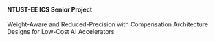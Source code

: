 #### NTUST-EE ICS Senior Project    
Weight-Aware and Reduced-Precision with Compensation Architecture Designs for Low-Cost AI Accelerators     
